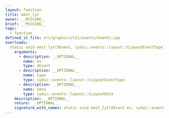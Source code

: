```yaml
---
layout: function
title: emit_lyt
owner: __MISSING__
brief: __MISSING__
tags:
  - function
defined_in_file: src/graphics/x11/events/events.cpp
overloads:
  static void emit_lyt(XEvent, cydui::events::layout::CLayoutEventType, cydui::events::layout::CLayoutData):
    arguments:
      - description: __OPTIONAL__
        name: ev
        type: XEvent
      - description: __OPTIONAL__
        name: type
        type: cydui::events::layout::CLayoutEventType
      - description: __OPTIONAL__
        name: data
        type: cydui::events::layout::CLayoutData
    description: __OPTIONAL__
    return: __OPTIONAL__
    signature_with_names: static void emit_lyt(XEvent ev, cydui::events::layout::CLayoutEventType type, cydui::events::layout::CLayoutData data)
---
```

